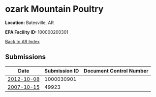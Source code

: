 # ozark Mountain Poultry 

**Location:** Batesville, AR

**EPA Facility ID:** 100000200301

[Back to AR Index](../../index.md)

## Submissions

| Date | Submission ID | Document Control Number |
|------|--------------|-------------------------|
| [2012-10-08](submissions/1000030901.md) | 1000030901 |  |
| [2007-10-15](submissions/49923.md) | 49923 |  |
